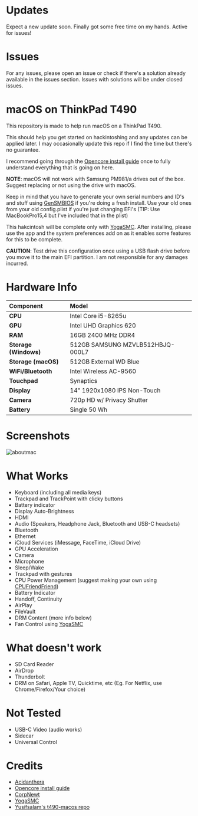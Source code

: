 # Updates
Expect a new update soon. Finally got some free time on my hands. Active for issues!

# Issues
For any issues, please open an issue or check if there's a solution already available in the issues section. Issues with solutions will be under closed issues. 

# macOS on ThinkPad T490
This repository is made to help run macOS on a ThinkPad T490.

This should help you get started on hackintoshing and any updates can be applied later. I may occasionally update this repo if I find the time but there's no guarantee.

I recommend going through the [Opencore install guide](https://dortania.github.io/OpenCore-Install-Guide/) once to fully understand everything that is going on here.

**NOTE**: macOS will not work with Samsung PM981/a drives out of the box. Suggest replacing or not using the drive with macOS.

Keep in mind that you have to generate your own serial numbers and ID's and stuff using [GenSMBIOS](https://github.com/corpnewt/GenSMBIOS) if you're doing a fresh install. Use your old ones from your old config.plist if you're just changing EFI's (TIP: Use MacBookPro15,4 but I've included that in the plist)

This hakcintosh will be complete only with [YogaSMC](https://github.com/zhen-zen/YogaSMC). After installing, please use the app and the system preferences add on as it enables some features for this to be complete.

**CAUTION**: Test drive this configuration once using a USB flash drive before you move it to the main EFI partition. I am not responsible for any damages incurred.

# Hardware Info

|**Component**|**Model**|
|:-|:-|
|**CPU**|Intel Core i5-8265u|
|**GPU**|Intel UHD Graphics 620|
|**RAM**|16GB 2400 MHz DDR4|
|**Storage (Windows)**|512GB SAMSUNG MZVLB512HBJQ-000L7 |
|**Storage (macOS)**|512GB External WD Blue |
|**WiFi/Bluetooth**|Intel Wireless AC-9560 |
|**Touchpad**|Synaptics|
|**Display**| 14" 1920x1080 IPS Non-Touch |
|**Camera**| 720p HD w/ Privacy Shutter |
|**Battery**| Single 50 Wh |

# Screenshots
![aboutmac](https://user-images.githubusercontent.com/117280851/207616017-8975c9c1-efeb-4435-8456-18c589f0d8a8.png)

# What Works
- Keyboard (including all media keys)
- Trackpad and TrackPoint with clicky buttons
- Battery indicator
- Display Auto-Brightness
- HDMI
- Audio (Speakers, Headphone Jack, Bluetooth and USB-C headsets)
- Bluetooth
- Ethernet
- iCloud Services (iMessage, FaceTime, iCloud Drive)
- GPU Acceleration
- Camera
- Microphone
- Sleep/Wake
- Trackpad with gestures
- CPU Power Management (suggest making your own using [CPUFriendFriend](https://github.com/corpnewt/CPUFriendFriend))
- Battery Indicator
- Handoff, Continuity
- AirPlay
- FileVault
- DRM Content (more info below)
- Fan Control using [YogaSMC](https://github.com/zhen-zen/YogaSMC)

# What doesn't work
- SD Card Reader
- AirDrop
- Thunderbolt
- DRM on Safari, Apple TV, Quicktime, etc (Eg. For Netflix, use Chrome/Firefox/Your choice)

# Not Tested
- USB-C Video (audio works)
- Sidecar
- Universal Control

# Credits
- [Acidanthera](https://github.com/acidanthera)
- [Opencore install guide](https://dortania.github.io/OpenCore-Install-Guide/)
- [CorpNewt](https://github.com/corpnewt)
- [YogaSMC](https://github.com/zhen-zen/YogaSMC)
- [Yusifsalam's t490-macos repo](https://github.com/yusifsalam/t490-macos)
